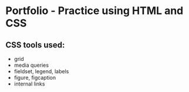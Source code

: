 # Portfolio - Practice using HTML and CSS

## CSS tools used:

- grid
- media queries
- fieldset, legend, labels
- figure, figcaption
- internal links
